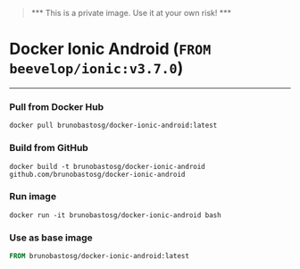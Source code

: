 > *** This is a private image. Use it at your own risk! ***

# Docker Ionic Android (`FROM beevelop/ionic:v3.7.0`)
----
### Pull from Docker Hub
```
docker pull brunobastosg/docker-ionic-android:latest
```

### Build from GitHub
```
docker build -t brunobastosg/docker-ionic-android github.com/brunobastosg/docker-ionic-android
```

### Run image
```
docker run -it brunobastosg/docker-ionic-android bash
```

### Use as base image
```Dockerfile
FROM brunobastosg/docker-ionic-android:latest
```

